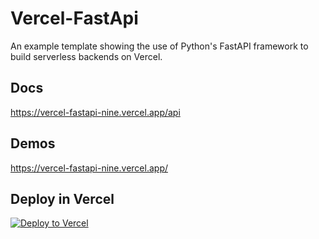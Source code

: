 # Vercel-FastApi

An example template showing the use of Python's FastAPI framework to build serverless backends on Vercel.
## Docs
https://vercel-fastapi-nine.vercel.app/api
## Demos
https://vercel-fastapi-nine.vercel.app/
## Deploy in Vercel

[![Deploy to Vercel](https://camo.githubusercontent.com/f209ca5cc3af7dd930b6bfc55b3d7b6a5fde1aff/68747470733a2f2f76657263656c2e636f6d2f627574746f6e)](https://vercel.com/import/project?template=https://github.com/atikur-rabbi/vercel-fastapi)
